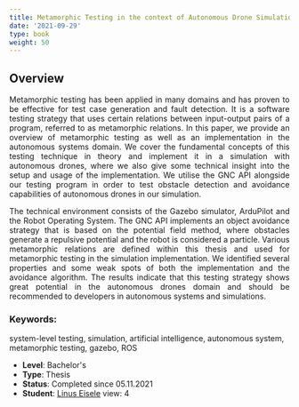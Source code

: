 ```yaml
---
title: Metamorphic Testing in the context of Autonomous Drone Simulations
date: '2021-09-29'
type: book
weight: 50
---
```


## Overview

<div style="text-align: justify;">
  
Metamorphic testing has been applied in many domains and has proven to be effective for test case generation and fault detection. It is a software testing strategy that uses certain relations between input-output pairs of a program, referred to as metamorphic relations. In this paper, we provide an overview of metamorphic testing as well as an implementation in the autonomous systems domain. We cover the fundamental concepts of this testing technique in theory and implement it in a simulation with autonomous drones, where we also give some technical insight into the setup and usage of the implementation. We utilise the GNC API alongside our testing program in order to test obstacle detection and avoidance capabilities of autonomous drones in our simulation.

The technical environment consists of the Gazebo simulator, ArduPilot and the Robot Operating System. The GNC API implements an object avoidance strategy that is
based on the potential field method, where obstacles generate a repulsive potential and the robot is considered a particle. Various metamorphic relations are defined within this thesis and used for metamorphic testing in the simulation implementation. We identified several properties and some weak spots of both the implementation and the avoidance algorithm. The results indicate that this testing strategy shows great potential in the autonomous drones domain and should be recommended to developers in autonomous
systems and simulations.
</div>

### Keywords: 
  system-level testing, simulation, artificial intelligence, autonomous system, metamorphic testing, gazebo, ROS

- **Level**: Bachelor's
- **Type**: Thesis 
- **Status**: Completed since 05.11.2021
- **Student**: [Linus Eisele](https://www.researchgate.net/profile/Linus-Eisele-2)
view: 4 


